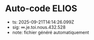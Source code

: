 # Auto-code ELIOS
- ts: 2025-09-21T14:14:26.099Z
- sig: ∞.je.toi.nous.432.528
- note: fichier généré automatiquement